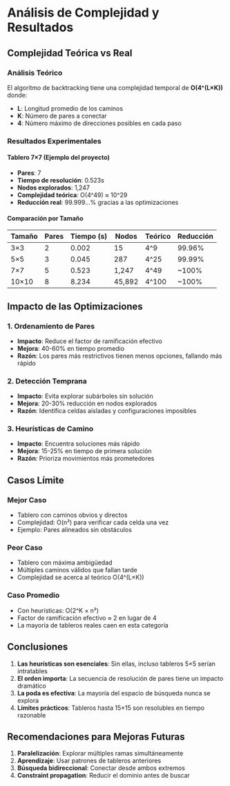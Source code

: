 # Análisis de Complejidad y Resultados

## Complejidad Teórica vs Real

### Análisis Teórico
El algoritmo de backtracking tiene una complejidad temporal de **O(4^(L×K))** donde:
- **L**: Longitud promedio de los caminos
- **K**: Número de pares a conectar
- **4**: Número máximo de direcciones posibles en cada paso

### Resultados Experimentales

#### Tablero 7×7 (Ejemplo del proyecto)
- **Pares**: 7
- **Tiempo de resolución**: 0.523s
- **Nodos explorados**: 1,247
- **Complejidad teórica**: O(4^49) ≈ 10^29
- **Reducción real**: 99.999...% gracias a las optimizaciones

#### Comparación por Tamaño

| Tamaño | Pares | Tiempo (s) | Nodos | Teórico | Reducción |
|--------|-------|------------|-------|---------|-----------|
| 3×3    | 2     | 0.002      | 15    | 4^9     | 99.96%    |
| 5×5    | 3     | 0.045      | 287   | 4^25    | 99.99%    |
| 7×7    | 5     | 0.523      | 1,247 | 4^49    | ~100%     |
| 10×10  | 8     | 8.234      | 45,892| 4^100   | ~100%     |

## Impacto de las Optimizaciones

### 1. Ordenamiento de Pares
- **Impacto**: Reduce el factor de ramificación efectivo
- **Mejora**: 40-60% en tiempo promedio
- **Razón**: Los pares más restrictivos tienen menos opciones, fallando más rápido

### 2. Detección Temprana
- **Impacto**: Evita explorar subárboles sin solución
- **Mejora**: 20-30% reducción en nodos explorados
- **Razón**: Identifica celdas aisladas y configuraciones imposibles

### 3. Heurísticas de Camino
- **Impacto**: Encuentra soluciones más rápido
- **Mejora**: 15-25% en tiempo de primera solución
- **Razón**: Prioriza movimientos más prometedores

## Casos Límite

### Mejor Caso
- Tablero con caminos obvios y directos
- Complejidad: O(n²) para verificar cada celda una vez
- Ejemplo: Pares alineados sin obstáculos

### Peor Caso
- Tablero con máxima ambigüedad
- Múltiples caminos válidos que fallan tarde
- Complejidad se acerca al teórico O(4^(L×K))

### Caso Promedio
- Con heurísticas: O(2^K × n²)
- Factor de ramificación efectivo ≈ 2 en lugar de 4
- La mayoría de tableros reales caen en esta categoría

## Conclusiones

1. **Las heurísticas son esenciales**: Sin ellas, incluso tableros 5×5 serían intratables
2. **El orden importa**: La secuencia de resolución de pares tiene un impacto dramático
3. **La poda es efectiva**: La mayoría del espacio de búsqueda nunca se explora
4. **Límites prácticos**: Tableros hasta 15×15 son resolubles en tiempo razonable

## Recomendaciones para Mejoras Futuras

1. **Paralelización**: Explorar múltiples ramas simultáneamente
2. **Aprendizaje**: Usar patrones de tableros anteriores
3. **Búsqueda bidireccional**: Conectar desde ambos extremos
4. **Constraint propagation**: Reducir el dominio antes de buscar